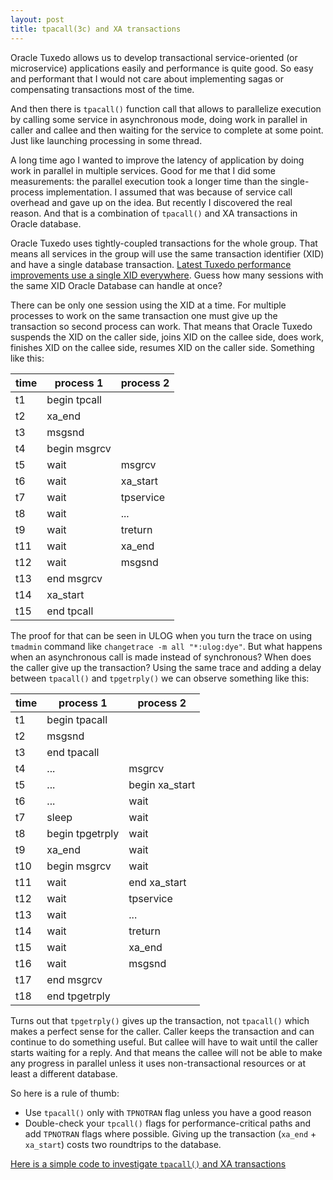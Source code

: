 ```yaml
---
layout: post
title: tpacall(3c) and XA transactions
---
```


Oracle Tuxedo allows us to develop transactional service-oriented (or microservice) applications easily and performance is quite good. So easy and performant that I would not care about implementing sagas or compensating transactions most of the time.

And then there is `tpacall()` function call that allows to parallelize execution by calling some service in asynchronous mode, doing work in parallel in caller and callee and then waiting for the service to complete at some point. Just like launching processing in some thread.

A long time ago I wanted to improve the latency of application by doing work in parallel in multiple services. Good for me that I did some measurements: the parallel execution took a longer time than the single-process implementation. I assumed that was because of service call overhead and gave up on the idea. But recently I discovered the real reason. And that is a combination of `tpacall()` and XA transactions in Oracle database.

Oracle Tuxedo uses tightly-coupled transactions for the whole group. That means all services in the group will use the same transaction identifier (XID) and have a single database transaction. [Latest Tuxedo performance improvements use a single XID everywhere](https://docs.oracle.com/cd/E72452_01/tuxedo/docs1222/xpp/xpp.html#1108766). Guess how many sessions with the same XID Oracle Database can handle at once?

There can be only one session using the XID at a time. For multiple processes to work on the same transaction one must give up the transaction so second process can work. That means that Oracle Tuxedo suspends the XID on the caller side, joins XID on the callee side, does work, finishes XID on the callee side, resumes XID on the caller side. Something like this:


| time | process 1 | process 2 |
|------|-----------|-----------|
| t1 | begin tpcall | |
| t2 | xa_end | |
| t3 | msgsnd | |
| t4 | begin msgrcv | |
| t5 | wait | msgrcv |
| t6 | wait | xa_start |
| t7 | wait | tpservice |
| t8 | wait | ... |
| t9 | wait | treturn |
| t11 | wait | xa_end |
| t12 | wait | msgsnd |
| t13 | end msgrcv | |
| t14 | xa_start | |
| t15 | end tpcall | |

The proof for that can be seen in ULOG when you turn the trace on using `tmadmin` command like `changetrace -m all "*:ulog:dye"`. But what happens when an asynchronous call is made instead of synchronous? When does the caller give up the transaction? Using the same trace and adding a delay between `tpacall()` and `tpgetrply()` we can observe something like this:

| time | process 1 | process 2 |
|------|-----------|-----------|
| t1 | begin tpacall | |
| t2 | msgsnd | |
| t3 | end tpacall | |
| t4 | ... | msgrcv |
| t5 | ... | begin xa_start |
| t6 | ... | wait | 
| t7 | sleep | wait | 
| t8 | begin tpgetrply | wait | 
| t9 | xa_end | wait |
| t10 | begin msgrcv | wait |
| t11 | wait | end xa_start |
| t12 | wait | tpservice |
| t13 | wait | ... |
| t14 | wait | treturn |
| t15 | wait | xa_end |
| t16 | wait | msgsnd |
| t17 | end msgrcv | |
| t18 | end tpgetrply | |

Turns out that `tpgetrply()` gives up the transaction, not `tpacall()` which makes a perfect sense for the caller. Caller keeps the transaction and can continue to do something useful. But callee will have to wait until the caller starts waiting for a reply. And that means the callee will not be able to make any progress in parallel unless it uses non-transactional resources or at least a different database.

So here is a rule of thumb:

- Use `tpacall()` only with `TPNOTRAN` flag unless you have a good reason
- Double-check your `tpcall()` flags for performance-critical paths and add `TPNOTRAN` flags where possible. Giving up the transaction (`xa_end` + `xa_start`) costs two roundtrips to the database.

[Here is a simple code to investigate `tpacall()` and XA transactions](https://github.com/fuxedo/tuxedo-examples/tree/master/xa)
